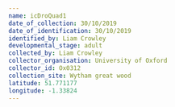 ```yaml
---
name: icDroQuad1
date_of_collection: 30/10/2019
date_of_identification: 30/10/2019
identified_by: Liam Crowley
developmental_stage: adult
collected_by: Liam Crowley
collector_organisation: University of Oxford
collector_id: Ox0312
collection_site: Wytham great wood
latitude: 51.771177
longitude: -1.33824
---
```

